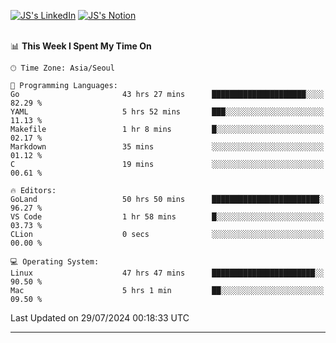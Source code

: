 
[![JS's LinkedIn](https://img.shields.io/badge/LinkedIn-blue?style=for-the-badge&logo=linkedin)](https://www.linkedin.com/in/jaeseung-lee-5a2a32139/) 
[![JS's Notion](https://img.shields.io/badge/Notion-black?style=for-the-badge&logo=notion)](https://bit.ly/ljswiki1) <br><br>
<!-- ![JS's GitHub stats](https://github-readme-stats-lemon-five.vercel.app/api?username=tkxkd0159&hide=contribs,prs,stars,issues&show_icons=true&theme=react&include_all_commits=true)   -->
<!-- ![Top Langs](https://github-readme-stats-lemon-five.vercel.app/api/top-langs/?username=tkxkd0159&layout=compact&hide=jupyter%20notebook,scss,html,css&langs_count=10)  -->


<!--START_SECTION:waka-->
📊 **This Week I Spent My Time On** 

```text
🕑︎ Time Zone: Asia/Seoul

💬 Programming Languages: 
Go                       43 hrs 27 mins      █████████████████████░░░░   82.29 % 
YAML                     5 hrs 52 mins       ███░░░░░░░░░░░░░░░░░░░░░░   11.13 % 
Makefile                 1 hr 8 mins         █░░░░░░░░░░░░░░░░░░░░░░░░   02.17 % 
Markdown                 35 mins             ░░░░░░░░░░░░░░░░░░░░░░░░░   01.12 % 
C                        19 mins             ░░░░░░░░░░░░░░░░░░░░░░░░░   00.61 % 

🔥 Editors: 
GoLand                   50 hrs 50 mins      ████████████████████████░   96.27 % 
VS Code                  1 hr 58 mins        █░░░░░░░░░░░░░░░░░░░░░░░░   03.73 % 
CLion                    0 secs              ░░░░░░░░░░░░░░░░░░░░░░░░░   00.00 % 

💻 Operating System: 
Linux                    47 hrs 47 mins      ███████████████████████░░   90.50 % 
Mac                      5 hrs 1 min         ██░░░░░░░░░░░░░░░░░░░░░░░   09.50 % 
```


 Last Updated on 29/07/2024 00:18:33 UTC
<!--END_SECTION:waka-->

---
<!---
<a href="https://github.com/tkxkd0159/books">
  <img align="center" src="https://github-readme-stats-lemon-five.vercel.app/api/pin/?username=tkxkd0159&repo=books&theme=react" />
</a>
-->

<!---
- 🔭 I’m currently working on ...
- 🌱 I’m currently learning blockchain and distributed network
- 👯 I’m looking to collaborate on ...
- 🤔 I’m looking for help with ...
- 💬 Ask me about ...
- 📫 How to reach me: ...
- 😄 Pronouns: ...
- ⚡ Fun fact: ...
-->
